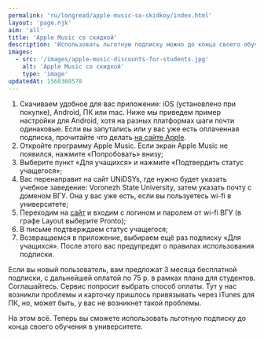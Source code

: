 ```yaml
---
permalink: 'ru/longread/apple-music-so-skidkoy/index.html'
layout: 'page.njk'
aim: 'all'
title: 'Apple Music со скидкой'
description: 'Использовать льготную подписку можно до конца своего обучения в ВГУ'
images:
  - src: '/images/apple-music-discounts-for-students.jpg'
    alt: 'Apple Music со скидкой'
    type: 'image'
updatedAt: 1568360578
---
```

1. Скачиваем удобное для вас приложение: iOS (установлено при покупке), Android, ПК или mac. Ниже мы приведем пример настройки для Android, хотя на разных платформах шаги почти одинаковые. Если вы запутались или у вас уже есть оплаченная подписка, прочитайте что делать [на сайте Apple](https://support.apple.com/ru-ru/HT205928).
2. Откройте программу Apple Music. Если экран Apple Music не появился, нажмите «Попробовать» внизу;
3. Выберите пункт «Для учащихся» и нажмите «Подтвердить статус учащегося»;
4. Вас перенаправит на сайт UNiDSYs, где нужно будет указать учебное заведение: Voronezh State University, затем указать почту с доменом ВГУ. Она у вас уже есть, если вы пользуетесь wi-fi в университете;
5. Переходим на [сайт](https://info.vsu.ru/) и входим с логином и паролем от wi-fi ВГУ (в графе Layout выберите Pronto);
6. В письме подтверждаем статус учащегося;
7. Возвращаемся в приложение, выбираем ещё раз подписку «Для учащихся». После этого вас предупредят о правилах использования подписки.

Если вы новый пользователь, вам предложат 3 месяца бесплатной подписки, с дальнейшей оплатой по 75 р. в рамках плана для студентов. Соглашайтесь. Сервис попросит выбрать способ оплаты. Тут у нас возникли проблемы и карточку пришлось привязывать через iTunes для ПК, но, может быть, у вас не возникнет такой проблемы.

На этом всё. Теперь вы сможете использовать льготную подписку до конца своего обучения в университете.
